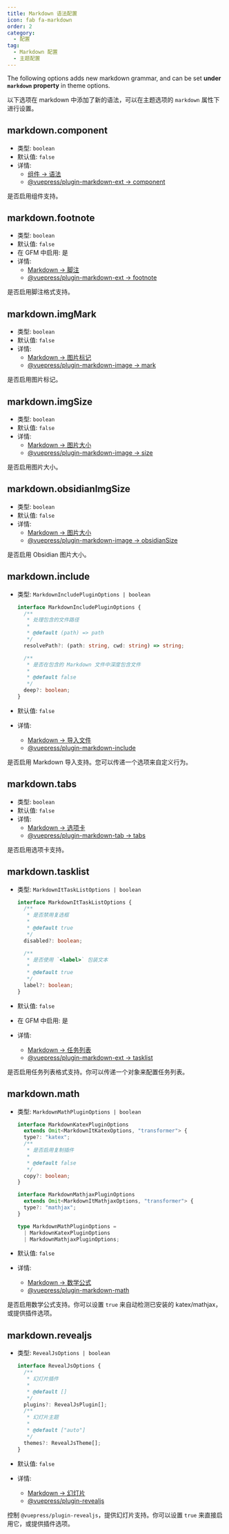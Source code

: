 ```yaml
---
title: Markdown 语法配置
icon: fab fa-markdown
order: 2
category:
  - 配置
tag:
  - Markdown 配置
  - 主题配置
---
```


The following options adds new markdown grammar, and can be set **under `markdown` property** in theme options.

以下选项在 markdown 中添加了新的语法，可以在主题选项的 `markdown` 属性下进行设置。

## markdown.component

- 类型: `boolean`
- 默认值: `false`
- 详情:
  - [组件 → 语法](../../guide/component/grammar.md)
  - [@vuepress/plugin-markdown-ext → component][component]

是否启用组件支持。

## markdown.footnote

- 类型: `boolean`
- 默认值: `false`
- 在 GFM 中启用: 是
- 详情:
  - [Markdown → 脚注](../../guide/markdown/content/footnote.md)
  - [@vuepress/plugin-markdown-ext → footnote][footnote]

是否启用脚注格式支持。

## markdown.imgMark

- 类型: `boolean`
- 默认值: `false`
- 详情:
  - [Markdown → 图片标记](../../guide/markdown/grammar/image.md#image-mark)
  - [@vuepress/plugin-markdown-image → mark][mark]

是否启用图片标记。

## markdown.imgSize

- 类型: `boolean`
- 默认值: `false`
- 详情:
  - [Markdown → 图片大小](../../guide/markdown/grammar/image.md#image-size)
  - [@vuepress/plugin-markdown-image → size][size]

是否启用图片大小。

## markdown.obsidianImgSize

- 类型: `boolean`
- 默认值: `false`
- 详情:
  - [Markdown → 图片大小](../../guide/markdown/grammar/image.md#image-size)
  - [@vuepress/plugin-markdown-image → obsidianSize][obsidianSize]

是否启用 Obsidian 图片大小。

## markdown.include

- 类型: `MarkdownIncludePluginOptions | boolean`

  ```ts
  interface MarkdownIncludePluginOptions {
    /**
     * 处理包含的文件路径
     *
     * @default (path) => path
     */
    resolvePath?: (path: string, cwd: string) => string;

    /**
     * 是否在包含的 Markdown 文件中深度包含文件
     *
     * @default false
     */
    deep?: boolean;
  }
  ```

- 默认值: `false`
- 详情:
  - [Markdown → 导入文件](../../guide/markdown/content/include.md)
  - [@vuepress/plugin-markdown-include][include]

是否启用 Markdown 导入支持。您可以传递一个选项来自定义行为。

## markdown.tabs

- 类型: `boolean`
- 默认值: `false`
- 详情:
  - [Markdown → 选项卡](../../guide/markdown/content/tabs.md)
  - [@vuepress/plugin-markdown-tab → tabs][tabs]

是否启用选项卡支持。

## markdown.tasklist

- 类型: `MarkdownItTaskListOptions | boolean`

  ```ts
  interface MarkdownItTaskListOptions {
    /**
     * 是否禁用复选框
     *
     * @default true
     */
    disabled?: boolean;

    /**
     * 是否使用 `<label>` 包装文本
     *
     * @default true
     */
    label?: boolean;
  }
  ```

- 默认值: `false`
- 在 GFM 中启用: 是
- 详情:
  - [Markdown → 任务列表](../../guide/markdown/grammar/tasklist.md)
  - [@vuepress/plugin-markdown-ext → tasklist][tasklist]

是否启用任务列表格式支持。你可以传递一个对象来配置任务列表。

## markdown.math

- 类型: `MarkdownMathPluginOptions | boolean`

  ```ts
  interface MarkdownKatexPluginOptions
    extends Omit<MarkdownItKatexOptions, "transformer"> {
    type?: "katex";
    /**
     * 是否启用复制插件
     *
     * @default false
     */
    copy?: boolean;
  }

  interface MarkdownMathjaxPluginOptions
    extends Omit<MarkdownItMathjaxOptions, "transformer"> {
    type?: "mathjax";
  }

  type MarkdownMathPluginOptions =
    | MarkdownKatexPluginOptions
    | MarkdownMathjaxPluginOptions;
  ```

- 默认值: `false`
- 详情:
  - [Markdown → 数学公式](../../guide/markdown/grammar/math.md)
  - [@vuepress/plugin-markdown-math][math]

是否启用数学公式支持。你可以设置 `true` 来自动检测已安装的 katex/mathjax，或提供插件选项。

## markdown.revealjs

- 类型: `RevealJsOptions | boolean`

  ```ts
  interface RevealJsOptions {
    /**
     * 幻灯片插件
     *
     * @default []
     */
    plugins?: RevealJsPlugin[];
    /**
     * 幻灯片主题
     *
     * @default ["auto"]
     */
    themes?: RevealJsTheme[];
  }
  ```

- 默认值: `false`
- 详情:
  - [Markdown → 幻灯片](../../guide/markdown/content/revealjs.md)
  - [@vuepress/plugin-revealjs][revealjs]

控制 `@vuepress/plugin-revealjs`，提供幻灯片支持。你可以设置 `true` 来直接启用它，或提供插件选项。

[component]: https://ecosystem.vuejs.press/zh/plugins/markdown/markdown-ext.html#component
[footnote]: https://ecosystem.vuejs.press/zh/plugins/markdown/markdown-ext.html#footenote
[tasklist]: https://ecosystem.vuejs.press/zh/plugins/markdown/markdown-ext.html#tasklist
[mark]: https://ecosystem.vuejs.press/zh/plugins/markdown/markdown-image.html#mark
[obsidianSize]: https://ecosystem.vuejs.press/zh/plugins/markdown/markdown-image.html#obsidianSize
[size]: https://ecosystem.vuejs.press/zh/plugins/markdown/markdown-image.html#size
[include]: https://ecosystem.vuejs.press/zh/plugins/markdown/markdown-include.html
[math]: https://ecosystem.vuejs.press/zh/plugins/markdown/markdown-math.html
[revealjs]: https://ecosystem.vuejs.press/zh/plugins/markdown/revealjs/#options
[tabs]: https://ecosystem.vuejs.press/zh/plugins/markdown/markdown-tab.html#tabs
